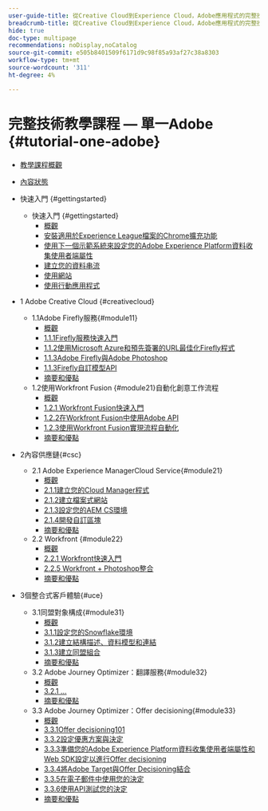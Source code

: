 ```yaml
---
user-guide-title: 從Creative Cloud到Experience Cloud，Adobe應用程式的完整技術教學課程
breadcrumb-title: 從Creative Cloud到Experience Cloud，Adobe應用程式的完整技術教學課程
hide: true
doc-type: multipage
recommendations: noDisplay,noCatalog
source-git-commit: e505b8401509f6171d9c98f85a93af27c38a8303
workflow-type: tm+mt
source-wordcount: '311'
ht-degree: 4%

---
```



# 完整技術教學課程 — 單一Adobe {#tutorial-one-adobe}

+ [教學課程概觀](/help/tutorial-one-adobe/overview.md)
+ [內容狀態](/help/tutorial-one-adobe/status.md)

+ 快速入門 {#gettingstarted}
   + 快速入門 {#gettingstarted}
      + [概觀](/help/tutorial-one-adobe/modules/getting-started/gettingstarted/getting-started.md)
      + [安裝適用於Experience League檔案的Chrome擴充功能](/help/tutorial-one-adobe/modules/getting-started/gettingstarted/ex1.md)
      + [使用下一個示範系統來設定您的Adobe Experience Platform資料收集使用者端屬性](/help/tutorial-one-adobe/modules/getting-started/gettingstarted/ex2.md)
      + [建立您的資料串流](/help/tutorial-one-adobe/modules/getting-started/gettingstarted/ex3.md)
      + [使用網站](/help/tutorial-one-adobe/modules/getting-started/gettingstarted/ex4.md)
      + [使用行動應用程式](/help/tutorial-one-adobe/modules/getting-started/gettingstarted/ex5.md)

+ 1 Adobe Creative Cloud {#creativecloud}
   + 1.1Adobe Firefly服務{#module11}
      + [概觀](/help/tutorial-one-adobe/modules/creative-cloud/module1.1/firefly-services.md)
      + [1.1.1Firefly服務快速入門](/help/tutorial-one-adobe/modules/creative-cloud/module1.1/ex1.md)
      + [1.1.2使用Microsoft Azure和預先簽署的URL最佳化Firefly程式](/help/tutorial-one-adobe/modules/creative-cloud/module1.1/ex2.md)
      + [1.1.3Adobe Firefly與Adobe Photoshop](/help/tutorial-one-adobe/modules/creative-cloud/module1.1/ex3.md)
      + [1.1.3Firefly自訂模型API](/help/tutorial-one-adobe/modules/creative-cloud/module1.1/ex4.md)
      + [摘要和優點](/help/tutorial-one-adobe/modules/creative-cloud/module1.1/summary.md)
   + 1.2使用Workfront Fusion {#module21}自動化創意工作流程
      + [概觀](/help/tutorial-one-adobe/modules/creative-cloud/module1.2/automation.md)
      + [1.2.1 Workfront Fusion快速入門](/help/tutorial-one-adobe/modules/creative-cloud/module1.2/ex1.md)
      + [1.2.2在Workfront Fusion中使用Adobe API](/help/tutorial-one-adobe/modules/creative-cloud/module1.2/ex2.md)
      + [1.2.3使用Workfront Fusion實現流程自動化](/help/tutorial-one-adobe/modules/creative-cloud/module1.2/ex3.md)
      + [摘要和優點](/help/tutorial-one-adobe/modules/creative-cloud/module1.2/summary.md)

+ 2內容供應鏈{#csc}
   + 2.1 Adobe Experience ManagerCloud Service{#module21}
      + [概觀](/help/tutorial-one-adobe/modules/csc/module2.1/aemcs.md)
      + [2.1.1建立您的Cloud Manager程式](/help/tutorial-one-adobe/modules/csc/module2.1/ex1.md)
      + [2.1.2建立檔案式網站](/help/tutorial-one-adobe/modules/csc/module2.1/ex2.md)
      + [2.1.3設定您的AEM CS環境](/help/tutorial-one-adobe/modules/csc/module2.1/ex3.md)
      + [2.1.4開發自訂區塊](/help/tutorial-one-adobe/modules/csc/module2.1/ex4.md)
      + [摘要和優點](/help/tutorial-one-adobe/modules/csc/module2.1/summary.md)
   + 2.2 Workfront {#module22}
      + [概觀](/help/tutorial-one-adobe/modules/csc/module2.2/workfront.md)
      + [2.2.1 Workfront快速入門](/help/tutorial-one-adobe/modules/csc/module2.2/ex1.md)
      + [2.2.5 Workfront + Photoshop整合](/help/tutorial-one-adobe/modules/csc/module2.2/ex5.md)
      + [摘要和優點](/help/tutorial-one-adobe/modules/csc/module2.2/summary.md)

+ 3個整合式客戶體驗{#uce}
   + 3.1同盟對象構成{#module31}
      + [概觀](/help/tutorial-one-adobe/modules/uce/module3.1/fac.md)
      + [3.1.1設定您的Snowflake環境](/help/tutorial-one-adobe/modules/uce/module3.1/ex1.md)
      + [3.1.2建立結構描述、資料模型和連結](/help/tutorial-one-adobe/modules/uce/module3.1/ex2.md)
      + [3.1.3建立同盟組合](/help/tutorial-one-adobe/modules/uce/module3.1/ex3.md)
      + [摘要和優點](/help/tutorial-one-adobe/modules/uce/module3.1/summary.md)
   + 3.2 Adobe Journey Optimizer：翻譯服務{#module32}
      + [概觀](/help/tutorial-one-adobe/modules/uce/module3.2/ajotranslationsvcs.md)
      + [3.2.1 ...](/help/tutorial-one-adobe/modules/uce/module3.2/ex1.md)
      + [摘要和優點](/help/tutorial-one-adobe/modules/uce/module3.2/summary.md)
   + 3.3 Adobe Journey Optimizer：Offer decisioning{#module33}
      + [概觀](/help/tutorial-one-adobe/modules/uce/module3.3/offer-decisioning.md)
      + [3.3.1Offer decisioning101](/help/tutorial-one-adobe/modules/uce/module3.3/ex1.md)
      + [3.3.2設定優惠方案與決定](/help/tutorial-one-adobe/modules/uce/module3.3/ex2.md)
      + [3.3.3準備您的Adobe Experience Platform資料收集使用者端屬性和Web SDK設定以進行Offer decisioning](/help/tutorial-one-adobe/modules/uce/module3.3/ex3.md)
      + [3.3.4將Adobe Target與Offer Decisioning結合](/help/tutorial-one-adobe/modules/uce/module3.3/ex4.md)
      + [3.3.5在電子郵件中使用您的決定](/help/tutorial-one-adobe/modules/uce/module3.3/ex5.md)
      + [3.3.6使用API測試您的決定](/help/tutorial-one-adobe/modules/uce/module3.3/ex6.md)
      + [摘要和優點](/help/tutorial-one-adobe/modules/uce/module3.3/summary.md)

